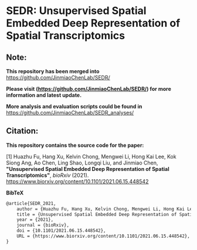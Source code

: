 # SEDR: Unsupervised Spatial Embedded Deep Representation of Spatial Transcriptomics


## Note:
**This repository has been merged into** <https://github.com/JinmiaoChenLab/SEDR/> 

**Please visit (<https://github.com/JinmiaoChenLab/SEDR/>)  for more information and latest update.**

**More analysis and evaluation scripts could be found in** <https://github.com/JinmiaoChenLab/SEDR_analyses/>


## Citation:

**This repository contains the source code for the paper:**

[1] Huazhu Fu, Hang Xu, Kelvin Chong, Mengwei Li, Hong Kai Lee, Kok Siong Ang, Ao Chen, Ling Shao, Longqi Liu, and Jinmiao Chen, **"Unsupervised Spatial Embedded Deep Representation of Spatial Transcriptomics"**,  *bioRxiv* (2021). <https://www.biorxiv.org/content/10.1101/2021.06.15.448542>

**BibTeX**

```latex
@article{SEDR_2021,
	author = {Huazhu Fu, Hang Xu, Kelvin Chong, Mengwei Li, Hong Kai Lee, Kok Siong Ang, Ao Chen, Ling Shao, Longqi Liu, and Jinmiao Chen},
	title = {Unsupervised Spatial Embedded Deep Representation of Spatial Transcriptomics},
	year = {2021}, 
	journal = {bioRxiv},
	doi = {10.1101/2021.06.15.448542},
	URL = {https://www.biorxiv.org/content/10.1101/2021.06.15.448542},
}
```